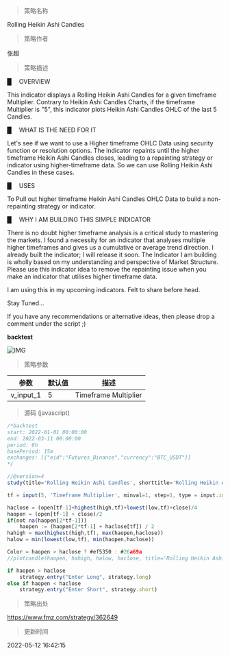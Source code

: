 
> 策略名称

Rolling Heikin Ashi Candles

> 策略作者

张超

> 策略描述

█  OVERVIEW

This indicator displays a Rolling Heikin Ashi Candles for a given timeframe Multiplier. Contrary to Heikin Ashi Candles Charts, if the timeframe Multiplier is "5", this indicator plots Heikin Ashi Candles OHLC of the last 5 Candles.

█  WHAT IS THE NEED FOR IT

Let's see if we want to use a Higher timeframe OHLC Data using security function or resolution options. The indicator repaints until the higher timeframe Heikin Ashi Candles closes, leading to a repainting strategy or indicator using higher-timeframe data. So we can use Rolling Heikin Ashi Candles in these cases.

█  USES

To Pull out higher timeframe Heikin Ashi Candles OHLC Data to build a non-repainting strategy or indicator.

█  WHY I AM BUILDING THIS SIMPLE INDICATOR

There is no doubt higher timeframe analysis is a critical study to mastering the markets.
I found a necessity for an indicator that analyses multiple higher timeframes and gives us a cumulative or average trend direction. I already built the indicator; I will release it soon. The Indicator I am building is wholly based on my understanding and perspective of Market Structure. Please use this indicator idea to remove the repainting issue when you make an indicator that utilises higher timeframe data.

I am using this in my upcoming indicators. Felt to share before head.

Stay Tuned...

If you have any recommendations or alternative ideas, then please drop a comment under the script ;)

**backtest**

 ![IMG](https://www.fmz.com/upload/asset/ba7841c71467957b1a.png) 

> 策略参数



|参数|默认值|描述|
|----|----|----|
|v_input_1|5|Timeframe Multiplier|


> 源码 (javascript)

``` javascript
/*backtest
start: 2022-01-01 00:00:00
end: 2022-03-11 00:00:00
period: 6h
basePeriod: 15m
exchanges: [{"eid":"Futures_Binance","currency":"BTC_USDT"}]
*/

//@version=4
study(title='Rolling Heikin Ashi Candles', shorttitle='Rolling Heikin Ashi')

tf = input(5, 'Timeframe Multiplier', minval=1, step=1, type = input.integer)

haclose = (open[tf-1]+highest(high,tf)+lowest(low,tf)+close)/4
haopen = (open[tf-1] + close)/2
if(not na(haopen[2*tf-1]))
    haopen := (haopen[2*tf-1] + haclose[tf]) / 2
hahigh = max(highest(high,tf), max(haopen,haclose))
halow = min(lowest(low,tf), min(haopen,haclose))

Color = haopen > haclose ? #ef5350 : #26a69a
//plotcandle(haopen, hahigh, halow, haclose, title='Rolling Heikin Ashi', color=Color, wickcolor=Color, bordercolor=Color)

if haopen > haclose
    strategy.entry("Enter Long", strategy.long)
else if haopen < haclose
    strategy.entry("Enter Short", strategy.short)
```

> 策略出处

https://www.fmz.com/strategy/362649

> 更新时间

2022-05-12 16:42:15
